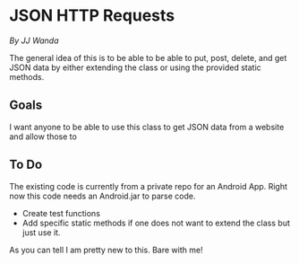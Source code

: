 # JSON HTTP Requests
*By JJ Wanda*

The general idea of this is to be able to be able to put, post, delete, and get JSON data by either extending the class or using the provided static methods.

## Goals
I want anyone to be able to use this class to get JSON data from a website and allow those to 

## To Do
The existing code is currently from a private repo for an Android App. Right now this code needs an Android.jar to parse code.

* Create test functions
* Add specific static methods if one does not want to extend the class but just use it.

As you can tell I am pretty new to this. Bare with me!